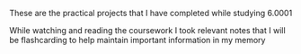 These are the practical projects that I have completed while studying 6.0001

While watching and reading the coursework I took relevant notes that I will be flashcarding to help maintain important information in my memory
